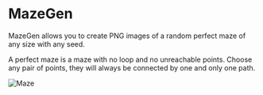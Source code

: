 # MazeGen

MazeGen allows you to create PNG images of a random perfect maze of any size with any seed.

A perfect maze is a maze with no loop and no unreachable points. Choose any pair of points, they will always be
connected by one and only one path.

![Maze](/maze.png?raw=true)

